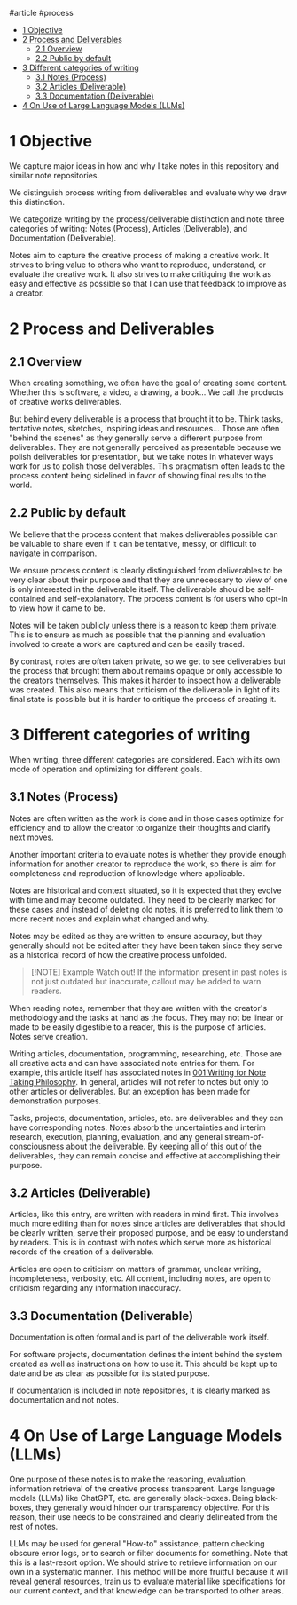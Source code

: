 \#article #process

* [1 Objective](#1-objective)
* [2 Process and Deliverables](#2-process-and-deliverables)
  * [2.1 Overview](#21-overview)
  * [2.2 Public by default](#22-public-by-default)
* [3 Different categories of writing](#3-different-categories-of-writing)
  * [3.1 Notes (Process)](#31-notes-process)
  * [3.2 Articles (Deliverable)](#32-articles-deliverable)
  * [3.3 Documentation (Deliverable)](#33-documentation-deliverable)
* [4 On Use of Large Language Models (LLMs)](#4-on-use-of-large-language-models-llms)

# 1 Objective

We capture major ideas in how and why I take notes in this repository and similar note repositories.

We distinguish process writing from deliverables and evaluate why we draw this distinction.

We categorize writing by the process/deliverable distinction and note three categories of writing: Notes (Process), Articles (Deliverable), and Documentation (Deliverable).

Notes aim to capture the creative process of making a creative work. It strives to bring value to others who want to reproduce, understand, or evaluate the creative work. It also strives to make critiquing the work as easy and effective as possible so that I can use that feedback to improve as a creator.

# 2 Process and Deliverables

## 2.1 Overview

When creating something, we often have the goal of creating some content. Whether this is software, a video, a drawing, a book... We call the products of creative works deliverables.

But behind every deliverable is a process that brought it to be. Think tasks, tentative notes, sketches, inspiring ideas and resources... Those are often "behind the scenes" as they generally serve a different purpose from deliverables. They are not generally perceived as presentable because we polish deliverables for presentation, but we take notes in whatever ways work for us to polish those deliverables. This pragmatism often leads to the process content being sidelined in favor of showing final results to the world.

## 2.2 Public by default

We believe that the process content that makes deliverables possible can be valuable to share even if it can be tentative, messy, or difficult to navigate in comparison.

We ensure process content is clearly distinguished from deliverables to be very clear about their purpose and that they are unnecessary to view of one is only interested in the deliverable itself. The deliverable should be self-contained and self-explanatory. The process content is for users who opt-in to view how it came to be.

Notes will be taken publicly unless there is a reason to keep them private. This is to ensure as much as possible that the planning and evaluation involved to create a work are captured and can be easily traced.

By contrast, notes are often taken private, so we get to see deliverables but the process that brought them about remains opaque or only accessible to the creators themselves. This makes it harder to inspect how a deliverable was created. This also means that criticism of the deliverable in light of its final state is possible but it is harder to critique the process of creating it.

# 3 Different categories of writing

When writing, three different categories are considered. Each with its own mode of operation and optimizing for different goals.

## 3.1 Notes (Process)

Notes are often written as the work is done and in those cases optimize for efficiency and to allow the creator to organize their thoughts and clarify next moves.

Another important criteria to evaluate notes is whether they provide enough information for another creator to reproduce the work, so there is aim for completeness and reproduction of knowledge where applicable.

Notes are historical and context situated, so it is expected that they evolve with time and may become outdated. They need to be clearly marked for these cases and instead of deleting old notes, it is preferred to link them to more recent notes and explain what changed and why.

Notes may be edited as they are written to ensure accuracy, but they generally should not be edited after they have been taken since they serve as a historical record of how the creative process unfolded.

 > 
 > \[!NOTE\] Example Watch out!
 > If the information present in past notes is not just outdated but inaccurate, callout may be added to warn readers.

When reading notes, remember that they are written with the creator's methodology and the tasks at hand as the focus. They may not be linear or made to be easily digestible to a reader, this is the purpose of articles. Notes serve creation.

Writing articles, documentation, programming, researching, etc. Those are all creative acts and can have associated note entries for them. For example, this article itself has associated notes in [001 Writing for Note Taking Philosophy](../../topics/write/entries/2025/001%20Writing%20for%20Note%20Taking%20Philosophy.md). In general, articles will not refer to notes but only to other articles or deliverables. But an exception has been made for demonstration purposes.

Tasks, projects, documentation, articles, etc. are deliverables and they can have corresponding notes. Notes absorb the uncertainties and interim research, execution, planning, evaluation, and any general stream-of-consciousness about the deliverable. By keeping all of this out of the deliverables, they can remain concise and effective at accomplishing their purpose.

## 3.2 Articles (Deliverable)

Articles, like this entry, are written with readers in mind first. This involves much more editing than for notes since articles are deliverables that should be clearly written, serve their proposed purpose, and be easy to understand by readers. This is in contrast with notes which serve more as historical records of the creation of a deliverable.

Articles are open to criticism on matters of grammar, unclear writing, incompleteness, verbosity, etc. All content, including notes, are open to criticism regarding any information inaccuracy.

## 3.3 Documentation (Deliverable)

Documentation is often formal and is part of the deliverable work itself.

For software projects, documentation defines the intent behind the system created as well as instructions on how to use it. This should be kept up to date and be as clear as possible for its stated purpose.

If documentation is included in note repositories, it is clearly marked as documentation and not notes.

# 4 On Use of Large Language Models (LLMs)

One purpose of these notes is to make the reasoning, evaluation, information retrieval of the creative process transparent. Large language models (LLMs) like ChatGPT, etc. are generally black-boxes. Being black-boxes, they generally would hinder our transparency objective. For this reason, their use needs to be constrained and clearly delineated from the rest of notes.

LLMs may be used for general "How-to" assistance, pattern checking obscure error logs, or to search or filter documents for something. Note that this is a last-resort option. We should strive to retrieve information on our own in a systematic manner. This method will be more fruitful because it will reveal general resources, train us to evaluate material like specifications for our current context, and that knowledge can be transported to other areas.
